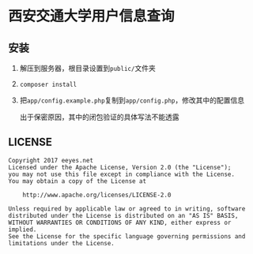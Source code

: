 # 西安交通大学用户信息查询

## 安装

1. 解压到服务器，根目录设置到`public/`文件夹

2. `composer install`

3. 把`app/config.example.php`复制到`app/config.php`，修改其中的配置信息

    出于保密原因，其中的闭包验证的具体写法不能透露

## LICENSE

    Copyright 2017 eeyes.net
    Licensed under the Apache License, Version 2.0 (the "License");
    you may not use this file except in compliance with the License.
    You may obtain a copy of the License at
    
        http://www.apache.org/licenses/LICENSE-2.0
    
    Unless required by applicable law or agreed to in writing, software
    distributed under the License is distributed on an "AS IS" BASIS,
    WITHOUT WARRANTIES OR CONDITIONS OF ANY KIND, either express or implied.
    See the License for the specific language governing permissions and
    limitations under the License.

